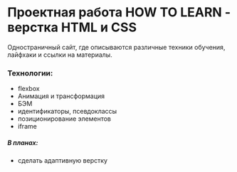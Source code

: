 # Проектная работа HOW TO LEARN - верстка HTML и CSS
Одностраничный сайт, где описываются различные техники обучения, лайфхаки и ссылки на материалы.

### Технологии:
- flexbox
- Анимация и трансформация
- БЭМ
- идентификаторы, псевдоклассы
- позиционирование элементов
- iframe

##### В планах:
- сделать адаптивную верстку
